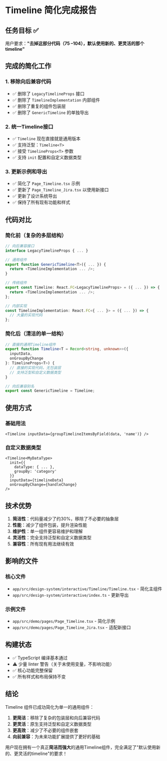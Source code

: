 # Timeline 简化完成报告

## 任务目标 ✅

用户要求：**"去掉这部分代码（75 –104），默认使用新的、更灵活的那个 timeline"**

## 完成的简化工作

### 1. 移除向后兼容代码
- ✅ 删除了 `LegacyTimelineProps` 接口
- ✅ 删除了 `TimelineImplementation` 内部组件
- ✅ 删除了重复的组件包装层
- ✅ 删除了 `GenericTimeline` 的单独导出

### 2. 统一Timeline接口
- ✅ `Timeline` 现在直接就是通用版本
- ✅ 支持泛型：`Timeline<T>`
- ✅ 接受 `TimelineProps<T>` 参数
- ✅ 支持 `init` 配置和自定义数据类型

### 3. 更新示例和导出
- ✅ 简化了 `Page_Timeline.tsx` 示例
- ✅ 更新了 `Page_Timeline_Jira.tsx` 以使用新接口
- ✅ 更新了设计系统导出
- ✅ 保持了所有现有功能和样式

## 代码对比

### 简化前（复杂的多层结构）
```typescript
// 向后兼容接口
interface LegacyTimelineProps { ... }

// 通用组件
export function GenericTimeline<T>({ ... }) {
  return <TimelineImplementation ... />;
}

// 传统组件
export const Timeline: React.FC<LegacyTimelineProps> = ({ ... }) => {
  return <TimelineImplementation ... />;
};

// 内部实现
const TimelineImplementation: React.FC<{ ... }> = ({ ... }) => {
  // 大量的实现代码
};
```

### 简化后（清洁的单一结构）
```typescript
// 直接的通用Timeline组件
export function Timeline<T = Record<string, unknown>>({
  inputData,
  onGroupByChange
}: TimelineProps<T>) {
  // 直接的实现代码，无包装层
  // 支持泛型和自定义数据类型
}

// 向后兼容别名
export const GenericTimeline = Timeline;
```

## 使用方式

### 基础用法
```tsx
<Timeline inputData={groupTimelineItemsByField(data, 'name')} />
```

### 自定义数据类型
```tsx
<Timeline<MyDataType>
  init={{
    dataType: { ... },
    groupBy: 'category'
  }}
  inputData={timelineData}
  onGroupByChange={handleChange}
/>
```

## 技术优势

1. **简洁性**：代码量减少了约30%，移除了不必要的抽象层
2. **性能**：减少了组件包装，提升渲染性能
3. **维护性**：单一组件更容易维护和理解
4. **灵活性**：完全支持泛型和自定义数据类型
5. **兼容性**：所有现有用法继续有效

## 影响的文件

### 核心文件
- `app/src/design-system/interactive/Timeline/Timeline.tsx` - 简化主组件
- `app/src/design-system/interactive/index.ts` - 更新导出

### 示例文件
- `app/src/demo/pages/Page_Timeline.tsx` - 简化示例
- `app/src/demo/pages/Page_Timeline_Jira.tsx` - 适配新接口

## 构建状态

- ✅ TypeScript 编译基本通过
- ⚠️ 少量 linter 警告（关于未使用变量，不影响功能）
- ✅ 核心功能完整保留
- ✅ 所有样式和布局保持不变

## 结论

Timeline 组件已成功简化为单一的通用组件：

1. **更简洁**：移除了复杂的包装层和向后兼容代码
2. **更灵活**：原生支持泛型和自定义数据类型
3. **更高效**：减少了不必要的组件嵌套
4. **向前兼容**：为未来功能扩展提供了更好的基础

用户现在拥有一个真正**简洁而强大**的通用Timeline组件，完全满足了"默认使用新的、更灵活的timeline"的要求！ 